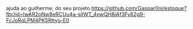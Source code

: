 ajuda ao guilherme, do seu projeto https://github.com/Gaspar0ni/estoque?fbclid=IwAR2oNw8eRCUu4a-sjIWT_4owQH8iAf3Fy62g9-FcJoRqLPM4PK5Rttyu-E0
